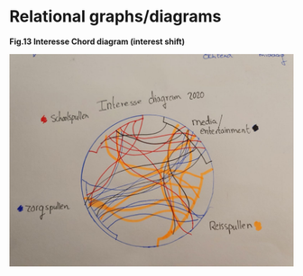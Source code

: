 # Relational graphs/diagrams

**Fig.13 Interesse Chord diagram \(interest shift\)**

![](../.gitbook/assets/whatsapp-image-2020-09-17-at-23.39.09.jpeg)



